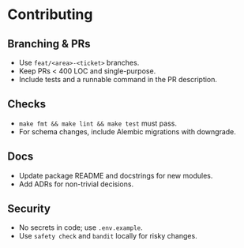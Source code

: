 # Contributing

## Branching & PRs
- Use `feat/<area>-<ticket>` branches.
- Keep PRs < 400 LOC and single-purpose.
- Include tests and a runnable command in the PR description.

## Checks
- `make fmt && make lint && make test` must pass.
- For schema changes, include Alembic migrations with downgrade.

## Docs
- Update package README and docstrings for new modules.
- Add ADRs for non-trivial decisions.

## Security
- No secrets in code; use `.env.example`.
- Use `safety check` and `bandit` locally for risky changes.
